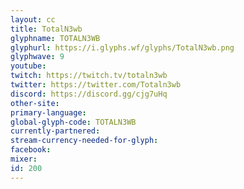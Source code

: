 ```yaml
---
layout: cc
title: TotalN3wb
glyphname: TOTALN3WB
glyphurl: https://i.glyphs.wf/glyphs/TotalN3wb.png
glyphwave: 9
youtube: 
twitch: https://twitch.tv/totaln3wb
twitter: https://twitter.com/Totaln3wb
discord: https://discord.gg/cjg7uHq
other-site: 
primary-language: 
global-glyph-code: TOTALN3WB
currently-partnered: 
stream-currency-needed-for-glyph: 
facebook: 
mixer: 
id: 200
---
```


